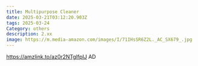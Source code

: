 ```yaml
---
title: Multipurpose Cleaner
date: 2025-03-21T03:12:20.903Z
tags: 2025-03-24
Category: others
description: 2.xx
image: https://m.media-amazon.com/images/I/71IHsSR6Z2L._AC_SX679_.jpg
---
```

https://amzlink.to/az0r2NTglfpIJ           AD
